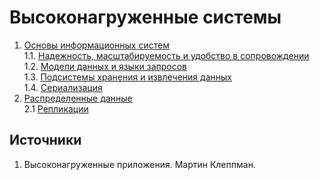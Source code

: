 # Высоконагруженные системы

1. [Основы информационных систем](./1_Basis)  
   1.1. [Надежность, масштабируемость и удобство в сопровождении](./1_Basis/1_MainQualities.md)  
   1.2. [Модели данных и языки запросов](./1_Basis/2_InformationSystems.md)  
   1.3. [Подсистемы хранения и извлечения данных](./1_Basis/3_InformationSystemTechnique.md)  
   1.4. [Сериализация](./1_Basis/4_Serialization.md)  
2. [Распределенные данные](./2_DistributedData)  
   2.1 [Репликации](./2_DistributedData/1_Replication.md)

## Источники
1) Высоконагруженные приложения. Мартин Клеппман.